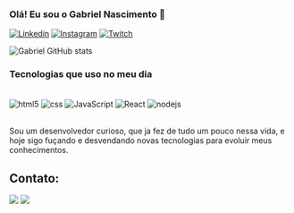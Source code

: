 
### Olá! Eu sou o Gabriel Nascimento 👋

[![Linkedin](https://img.shields.io/badge/LinkedIn-0077B5?style=for-the-badge&logo=linkedin&logoColor=white)](https://www.linkedin.com/in/gabrielnfc/)
[![Instagram](https://img.shields.io/badge/Instagram-E4405F?style=for-the-badge&logo=instagram&logoColor=white)](https://www.instagram.com/gabrielnfc/)
[![Twitch](https://img.shields.io/badge/Twitch-9146FF?style=for-the-badge&logo=twitch&logoColor=white)](https://www.twitch.tv/gabrielnfc)

![Gabriel GitHub stats](https://github-readme-stats.vercel.app/api?username=gabrielnfc&show_icons=true&theme=dracula)

### Tecnologias que uso no  meu dia

<div style="display: inline_block"><br/>
    <img align="center" alt="html5" src="https://img.shields.io/badge/HTML5-E34F26?style=for-the-badge&logo=html5&logoColor=white"/>
    <img align="center" alt="css" src="https://img.shields.io/badge/CSS3-1572B6?style=for-the-badge&logo=css3&logoColor=white"/>
    <img align="center" alt="JavaScript" src="https://img.shields.io/badge/JavaScript-F7DF1E?style=for-the-badge&logo=javascript&logoColor=black"/>
    <img align="center" alt="React" src="https://img.shields.io/badge/React-20232A?style=for-the-badge&logo=react&logoColor=61DAFB"/>
    <img align="center" alt="nodejs" src="https://img.shields.io/badge/Node.js-43853D?style=for-the-badge&logo=node.js&logoColor=white"/>
    </div><br/>

Sou um desenvolvedor curioso, que ja fez de tudo um pouco nessa vida, e hoje sigo fuçando e desvendando novas tecnologias para evoluir meus conhecimentos.

## Contato:
<a href="https://api.whatsapp.com/qr/GFEOWFFQFLEZI1?autoload=1&app_absent=0" target="_blank"><img src="https://img.shields.io/badge/WhatsApp-25D366?style=for-the-badge&logo=whatsapp&logoColor=white" target="_blank"></a>
<a href = "gabrielnfc@gmail.com"><img src="	https://img.shields.io/badge/Gmail-D14836?style=for-the-badge&logo=gmail&logoColor=white" target="_blank"></a>


